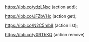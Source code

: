https://ibb.co/ydzLNxc (action add);

https://ibb.co/JFZbVHc (action get);

https://ibb.co/N2C5mb8 (action list);

https://ibb.co/yXRThKQ (action remove)
